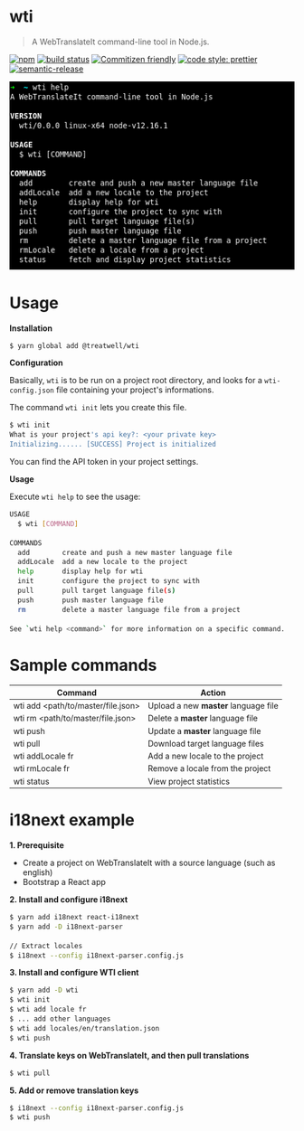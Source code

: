 # wti

> A WebTranslateIt command-line tool in Node.js.

[![npm](https://img.shields.io/npm/v/wti?style=flat-square)](https://www.npmjs.com/package/wti)
[![build status](https://github.com/Pegase745/wti/workflows/Node.js%20CI/badge.svg?branch=master)](https://github.com/Pegase745/wti/actions)
[![Commitizen friendly](https://img.shields.io/badge/commitizen-friendly-brightgreen.svg?style=flat-square)](http://commitizen.github.io/cz-cli/)
[![code style: prettier](https://img.shields.io/badge/code_style-prettier-ff69b4.svg?style=flat-square)](https://github.com/prettier/prettier)
[![semantic-release](https://img.shields.io/badge/%20%20%F0%9F%93%A6%F0%9F%9A%80-semantic--release-e10079.svg?style=flat-square)](https://github.com/semantic-release/semantic-release)

![screenshot](screenshot.png 'How to use wti')

# Usage

**Installation**

```sh
$ yarn global add @treatwell/wti
```

**Configuration**

Basically, `wti` is to be run on a project root directory, and looks for a `wti-config.json` file containing your project's informations.

The command `wti init` lets you create this file.

```sh
$ wti init
What is your project's api key?: <your private key>
Initializing...... [SUCCESS] Project is initialized
```

You can find the API token in your project settings.

**Usage**

Execute `wti help` to see the usage:

```sh
USAGE
  $ wti [COMMAND]

COMMANDS
  add        create and push a new master language file
  addLocale  add a new locale to the project
  help       display help for wti
  init       configure the project to sync with
  pull       pull target language file(s)
  push       push master language file
  rm         delete a master language file from a project

See `wti help <command>` for more information on a specific command.
```

# Sample commands

| Command                            | Action                                |
| ---------------------------------- | ------------------------------------- |
| wti add <path/to/master/file.json> | Upload a new **master** language file |
| wti rm <path/to/master/file.json>  | Delete a **master** language file     |
| wti push                           | Update a **master** language file     |
| wti pull                           | Download target language files        |
| wti addLocale fr                   | Add a new locale to the project       |
| wti rmLocale fr                    | Remove a locale from the project      |
| wti status                         | View project statistics               |

# i18next example

**1. Prerequisite**

- Create a project on WebTranslateIt with a source language (such as english)
- Bootstrap a React app

**2. Install and configure i18next**

```sh
$ yarn add i18next react-i18next
$ yarn add -D i18next-parser

// Extract locales
$ i18next --config i18next-parser.config.js
```

**3. Install and configure WTI client**

```sh
$ yarn add -D wti
$ wti init
$ wti add locale fr
$ ... add other languages
$ wti add locales/en/translation.json
$ wti push
```

**4. Translate keys on WebTranslateIt, and then pull translations**

```sh
$ wti pull
```

**5. Add or remove translation keys**

```sh
$ i18next --config i18next-parser.config.js
$ wti push
```
